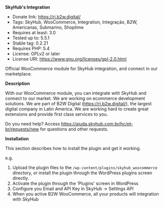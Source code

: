 **SkyHub's Integration**

- Donate link: https://ri.b2w.digital/
- Tags: SkyHub, WooCommerce, Integration, Integração, B2W, Americanas, Submarino, Shoptime
- Requires at least: 3.0
- Tested up to: 5.5.1
- Stable tag: 0.2.21
- Requires PHP: 5.4
- License: GPLv2 or later
- License URI: https://www.gnu.org/licenses/gpl-2.0.html


Official WooCommerce module for SkyHub integration, and connect in our marketplace. 

**Description**

With our WooCommerce module, you can integrate with SkyHub and connect to our market.
We are working on ecommerce development solutions. We are part of B2W Digital (https://ri.b2w.digital/), the largest digital company in Latin America. We are working hard to create great extensions and provide first class services to you.

Do you need help?
Access https://ajuda.skyhub.com.br/hc/pt-br/requests/new for questions and other requests.

**Installation**

This section describes how to install the plugin and get it working.

e.g.

1. Upload the plugin files to the `/wp-content/plugins/skyhub_woocommerce` directory, or install the plugin through the WordPress plugins screen directly.
1. Activate the plugin through the 'Plugins' screen in WordPress
1. Configure you Email and API Key in SkyHub -> Settings API
1. When you active B2W WooCommerce, all your products will integration with SkyHub

